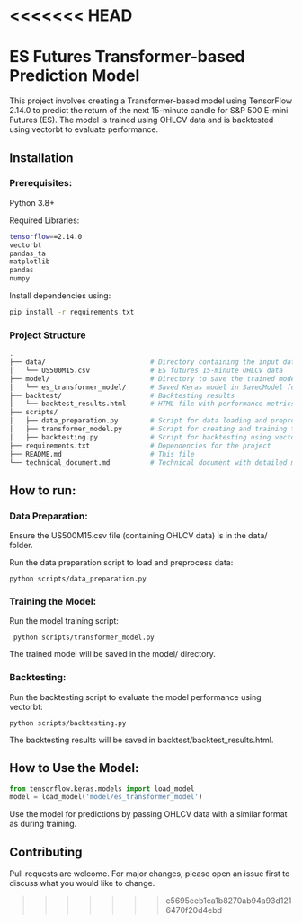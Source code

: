<<<<<<< HEAD
=======
# ES Futures Transformer-based Prediction Model

This project involves creating a Transformer-based model using TensorFlow 2.14.0 to predict the return of the next 15-minute candle for S&P 500 E-mini Futures (ES). The model is trained using OHLCV data and is backtested using vectorbt to evaluate performance.

## Installation
### Prerequisites:
Python 3.8+

Required Libraries:
```bash
tensorflow==2.14.0
vectorbt
pandas_ta
matplotlib
pandas
numpy

```
Install dependencies using:

```bash
pip install -r requirements.txt
```
### Project Structure
```bash
.
├── data/                          # Directory containing the input data
│   └── US500M15.csv               # ES futures 15-minute OHLCV data
├── model/                         # Directory to save the trained model
│   └── es_transformer_model/      # Saved Keras model in SavedModel format
├── backtest/                      # Backtesting results
│   └── backtest_results.html      # HTML file with performance metrics and equity curve
├── scripts/
│   ├── data_preparation.py        # Script for data loading and preprocessing
│   ├── transformer_model.py       # Script for creating and training the Transformer model
│   ├── backtesting.py             # Script for backtesting using vectorbt
├── requirements.txt               # Dependencies for the project
├── README.md                      # This file
└── technical_document.md          # Technical document with detailed model information

```

## How to run:
### Data Preparation:
   Ensure the US500M15.csv file (containing OHLCV data) is in the data/ folder.

   Run the data preparation script to load and preprocess data:

    python scripts/data_preparation.py

### Training the Model:
Run the model training script:

     python scripts/transformer_model.py
The trained model will be saved in the model/ directory.

### Backtesting:
Run the backtesting script to evaluate the model performance using vectorbt: 
 
    python scripts/backtesting.py
The backtesting results will be saved in backtest/backtest_results.html.
## How to Use the Model:

```python
from tensorflow.keras.models import load_model
model = load_model('model/es_transformer_model')

```
Use the model for predictions by passing OHLCV data with a similar format as during training.
## Contributing

Pull requests are welcome. For major changes, please open an issue first
to discuss what you would like to change.

>>>>>>> c5695eeb1ca1b8270ab94a93d1216470f20d4ebd
